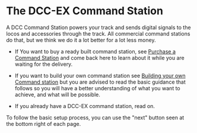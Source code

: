 # The DCC-EX Command Station

A DCC Command Station powers your track and sends digital signals to the locos and accessories through the track. All commercial command stations do that, but we think we do it a lot better for a lot less money. 

- If You want to buy a ready built command station, see [Purchase a Command Station](?Purchase) and come back here to learn about it while you are waiting for the delivery.

- If you want to build your own command station see [Building your own Command station](?DIY) but you are advised to read the basic guidance that follows so you will have a better understanding of what you want to achieve, and what will be possible.

- If you already have a DCC-EX command station, read on. 


To follow the basic setup process, you can use the "next" button seen at the bottom right of each page. 
